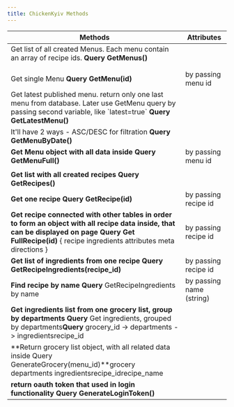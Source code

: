 ```yaml
---
title: ChickenKyiv Methods
---
```


| **Methods** | **Attributes** |
| --- | --- |
| Get list of all created Menus. Each menu contain an array of recipe ids.                                                                                     **Query GetMenus\(\)** |  |
|  |  |
|  |  |
| Get single Menu                                                                        **Query GetMenu\(id\)** | by passing menu id |
| Get latest published menu. return only one last menu from database. Later use GetMenu query by passing second variable, like \`latest=true\`                                                        **Query GetLatestMenu\(\)** |  |
| It'll have 2 ways - ASC/DESC for filtration                              **Query GetMenuByDate\(\)** |  |
| **Get Menu object with all data inside Query GetMenuFull\(\)** | by passing menu id |
|  |  |
| **Get list with all created recipes Query GetRecipes\(\)** |  |
| **Get one recipe Query GetRecipe\(id\)** | by passing recipe id |
| **Get recipe connected with other tables in order to form an object with all recipe data inside, that can be displayed on page Query Get FullRecipe\(id\)** {   recipe    ingredients   attributes meta directions } | by passing recipe id |
| **Get list of ingredients from one recipe Query GetRecipeIngredients\(recipe\_id\)** | by passing recipe id |
| **Find recipe by name Query** GetRecipeIngredients by name | by passing name \(string\) |
| **Get ingredients list from one grocery list, group by departments Query** Get ingredients, grouped by departments**Query** grocery\_id -&gt; departments -&gt; ingredientsrecipe\_id |  |
| **Return grocery list object, with all related data inside Query GenerateGrocery\(menu\_id\)**grocery  departments  ingredientsrecipe\_idrecipe\_name |  |
| **return oauth token that used in login functionality Query GenerateLoginToken\(\)** |  |
